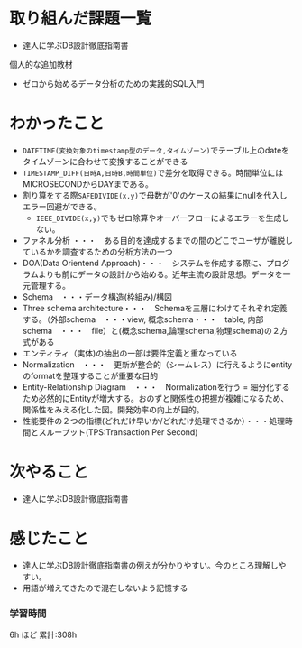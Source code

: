 # 取り組んだ課題一覧
- 達人に学ぶDB設計徹底指南書

個人的な追加教材
- ゼロから始めるデータ分析のための実践的SQL入門
  
# わかったこと
- `DATETIME(変換対象のtimestamp型のデータ,タイムゾーン)`でテーブル上のdateをタイムゾーンに合わせて変換することができる
- `TIMESTAMP_DIFF(日時A,日時B,時間単位)`で差分を取得できる。時間単位にはMICROSECONDからDAYまである。
- 割り算をする際`SAFEDIVIDE(x,y)`で母数が'0'のケースの結果にnullを代入しエラー回避ができる。
    - `IEEE_DIVIDE(x,y)`でもゼロ除算やオーバーフローによるエラーを生成しない。
- ファネル分析 ・・・　ある目的を達成するまでの間のどこでユーザが離脱しているかを調査するための分析方法の一つ
- DOA(Data Orientend Approach)・・・　システムを作成する際に、プログラムよりも前にデータの設計から始める。近年主流の設計思想。データを一元管理する。
- Schema　・・・データ構造(枠組み)/構図
- Three schema architecture・・・　Schemaを三層にわけてそれぞれ定義する。（外部schema　・・・view, 概念schema・・・　table, 内部schema　・・・　file）と(概念schema,論理schema,物理schema)の２方式がある
- エンティティ（実体)の抽出の一部は要件定義と重なっている
- Normalization　・・・　更新が整合的（シームレス）に行えるようにentityのformatを整理することが重要な目的
- Entity-Relationship Diagram　・・・　Normalizationを行う = 細分化するため必然的にEntityが増大する。おのずと関係性の把握が複雑になるため、関係性をみえる化した図。開発効率の向上が目的。
- 性能要件の２つの指標(どれだけ早いか/どれだけ処理できるか）・・・処理時間とスループット(TPS:Transaction Per Second)
  
# 次やること
- 達人に学ぶDB設計徹底指南書
# 感じたこと
- 達人に学ぶDB設計徹底指南書の例えが分かりやすい。今のところ理解しやすい。
- 用語が増えてきたので混在しないよう記憶する

### 学習時間

6h ほど
累計:308h
